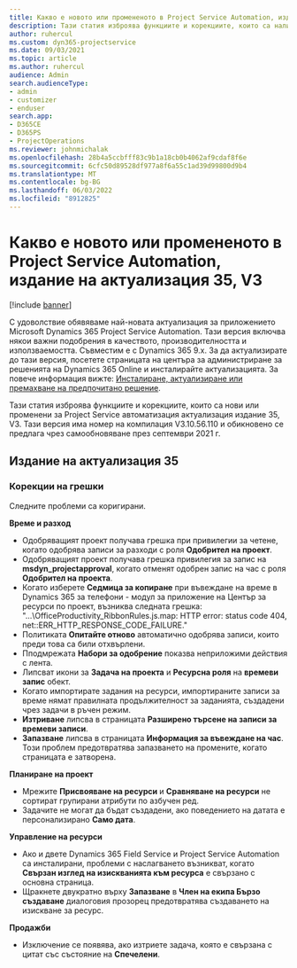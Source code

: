 ```yaml
---
title: Какво е новото или промененото в Project Service Automation, издание на актуализация 35, V3
description: Тази статия изброява функциите и корекциите, които са налични в Microsoft Dynamics 365 Project Service Automation актуализация издание 35, V3.
author: ruhercul
ms.custom: dyn365-projectservice
ms.date: 09/03/2021
ms.topic: article
ms.author: ruhercul
audience: Admin
search.audienceType:
- admin
- customizer
- enduser
search.app:
- D365CE
- D365PS
- ProjectOperations
ms.reviewer: johnmichalak
ms.openlocfilehash: 28b4a5ccbfff83c9b1a18cb0b4062af9cdaf8f6e
ms.sourcegitcommit: 6cfc50d89528df977a8f6a55c1ad39d99800d9b4
ms.translationtype: MT
ms.contentlocale: bg-BG
ms.lasthandoff: 06/03/2022
ms.locfileid: "8912825"
---
```

# <a name="whats-new-or-changed-in-project-service-automation-update-release-35-v3"></a>Какво е новото или промененото в Project Service Automation, издание на актуализация 35, V3

[!include [banner](../includes/psa-now-project-operations.md)]

С удоволствие обявяваме най-новата актуализация за приложението Microsoft Dynamics 365 Project Service Automation. Тази версия включва някои важни подобрения в качеството, производителността и използваемостта. Съвместим е с Dynamics 365 9.x. За да актуализирате до тази версия, посетете страницата на центъра за администриране за решенията на Dynamics 365 Online и инсталирайте актуализацията. За повече информация вижте: [Инсталиране, актуализиране или премахване на предпочитано решение](/power-platform/admin/install-remove-preferred-solution).

Тази статия изброява функциите и корекциите, които са нови или променени за Project Service автоматизация актуализация издание 35, V3. Тази версия има номер на компилация V3.10.56.110 и обикновено се предлага чрез самообновяване през септември 2021 г.

## <a name="update-release-35"></a>Издание на актуализация 35

### <a name="bug-fixes"></a>Корекции на грешки

Следните проблеми са коригирани.

**Време и разход**

- Одобряващият проект получава грешка при привилегии за четене, когато одобрява записи за разходи с роля **Одобрител на проект**.
- Одобряващият проект получава грешка привилегия за запис на **msdyn_projectapproval**, когато отменят одобрен запис на час с роля **Одобрител на проекта**.
- Когато изберете **Седмица за копиране** при въвеждане на време в Dynamics 365 за телефони - модул за приложение на Център за ресурси по проект, възниква следната грешка: "...\OfficeProductivity_RibbonRules.js.map: HTTP error: status code 404, net::ERR_HTTP_RESPONSE_CODE_FAILURE."
- Политиката **Опитайте отново** автоматично одобрява записи, които преди това са били отхвърлени.
- Пподмрежата **Набори за одобрение** показва неприложими действия с лента.
- Липсват икони за **Задача на проекта** и **Ресурсна роля** на **времеви запис** обект.
- Когато импортирате задания на ресурси, импортираните записи за време нямат правилната продължителност за заданията, създадени чрез задачи в ръчен режим.
- **Изтриване** липсва в страницата **Разширено търсене на записи за времеви записи**.
- **Запазване** липсва в страницата **Информация за въвеждане на час**. Този проблем предотвратява запазването на промените, когато страницата е затворена.

**Планиране на проект**

- Мрежите **Присвояване на ресурси** и **Сравняване на ресурси** не сортират групирани атрибути по азбучен ред.
- Задачите не могат да бъдат създадени, ако поведението на датата е персонализирано **Само дата**.

**Управление на ресурси**

- Ако и двете Dynamics 365 Field Service и Project Service Automation са инсталирани, проблеми с наслагването възникват, когато **Свързан изглед на изискванията към ресурса** е свързано с основна страница.
- Щракнете двукратно върху **Запазване** в **Член на екипа Бързо създаване** диалоговия прозорец предотвратява създаването на изискване за ресурс.

**Продажби**

- Изключение се появява, ако изтриете задача, която е свързана с цитат със състояние на **Спечелени**.
